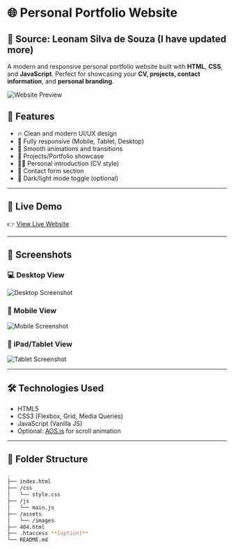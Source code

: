 # 🌐 Personal Portfolio Website
## 📌 Source: Leonam Silva de Souza (I have updated more)

A modern and responsive personal portfolio website built with **HTML**, **CSS**, and **JavaScript**. Perfect for showcasing your **CV, projects, contact information**, and **personal branding**.

![Website Preview](https://i.postimg.cc/FH5McLPk/image.png)

## 📌 Features

- 🔥 Clean and modern UI/UX design
- 📱 Fully responsive (Mobile, Tablet, Desktop)
- 🎨 Smooth animations and transitions
- 💼 Projects/Portfolio showcase
- 🧑‍💼 Personal introduction (CV style)
- 📧 Contact form section
- 🌙 Dark/light mode toggle (optional)

---

## 🚀 Live Demo

👉 [View Live Website](https://nguyenhuuthang113.github.io/CvProfileandProjectPortfolio/)

---

## 📸 Screenshots

### 💻 Desktop View

![Desktop Screenshot](https://i.postimg.cc/FH5McLPk/image.png)

### 📱 Mobile View

![Mobile Screenshot](https://i.postimg.cc/HWPcpp6h/image.png)

### 📱 iPad/Tablet View

![Tablet Screenshot](https://i.postimg.cc/6QBFbNx9/image.png)

---

## 🛠️ Technologies Used

- HTML5
- CSS3 (Flexbox, Grid, Media Queries)
- JavaScript (Vanilla JS)
- Optional: [AOS.js](https://michalsnik.github.io/aos/) for scroll animation

---

## 📂 Folder Structure

```bash
.
├── index.html
├── /css
│   └── style.css
├── /js
│   └── main.js
├── /assets
│   └── /images
├── 404.html
├── .htaccess **[option]**
└── README.md